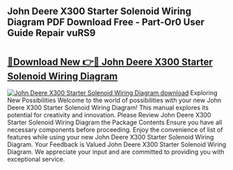 ## John Deere X300 Starter Solenoid Wiring Diagram PDF Download Free - Part-Or0 User Guide Repair vuRS9

# <h2><a href="http://dfqqy3.blite.top/?on=John+Deere+X300+Starter+Solenoid+Wiring+Diagram">🔗Download New 👉🔴 John Deere X300 Starter Solenoid Wiring Diagram</a></h2>

[![John Deere X300 Starter Solenoid Wiring Diagram download](https://i.imgur.com/lujVjoI.png)](http://dfqqy3.blite.top/?on=John+Deere+X300+Starter+Solenoid+Wiring+Diagram)
Exploring New Possibilities Welcome to the world of possibilities with your new John Deere X300 Starter Solenoid Wiring Diagram! This manual explores its potential for creativity and innovation. Please Review John Deere X300 Starter Solenoid Wiring Diagram the Package Contents Ensure you have all necessary components before proceeding. Enjoy the convenience of list of features while using your new John Deere X300 Starter Solenoid Wiring Diagram. Your Feedback is Valued John Deere X300 Starter Solenoid Wiring Diagram. We appreciate your input and are committed to providing you with exceptional service.
